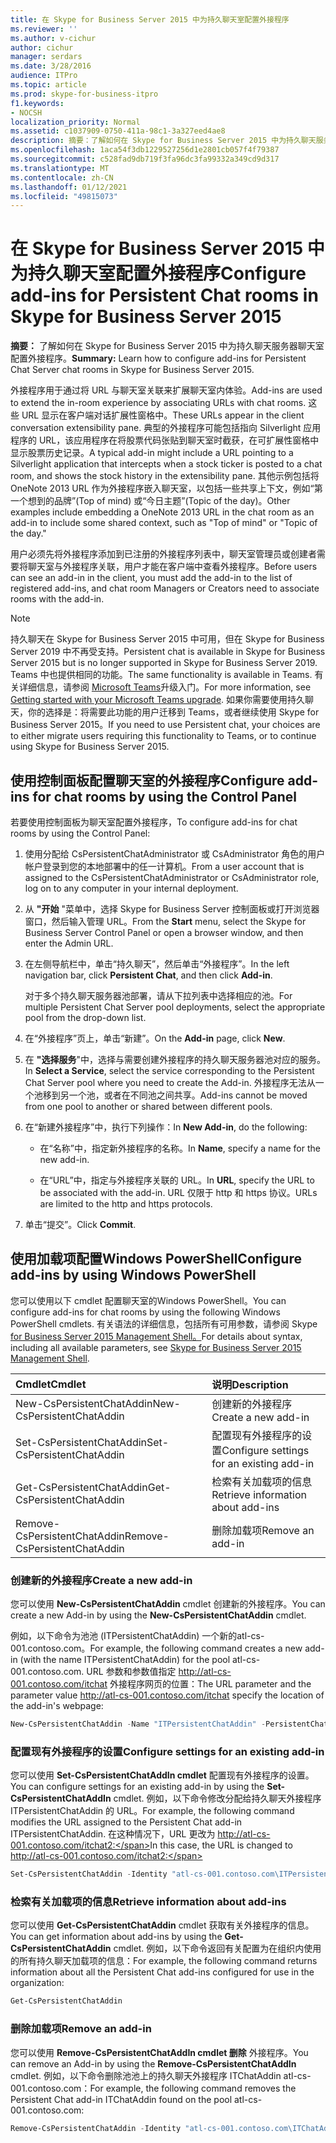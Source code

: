 ```yaml
---
title: 在 Skype for Business Server 2015 中为持久聊天室配置外接程序
ms.reviewer: ''
ms.author: v-cichur
author: cichur
manager: serdars
ms.date: 3/28/2016
audience: ITPro
ms.topic: article
ms.prod: skype-for-business-itpro
f1.keywords:
- NOCSH
localization_priority: Normal
ms.assetid: c1037909-0750-411a-98c1-3a327eed4ae8
description: 摘要：了解如何在 Skype for Business Server 2015 中为持久聊天服务器聊天室配置外接程序。
ms.openlocfilehash: 1aca54f3db1229527256d1e2801cb057f4f79387
ms.sourcegitcommit: c528fad9db719f3fa96dc3fa99332a349cd9d317
ms.translationtype: MT
ms.contentlocale: zh-CN
ms.lasthandoff: 01/12/2021
ms.locfileid: "49815073"
---
```

# <a name="configure-add-ins-for-persistent-chat-rooms-in-skype-for-business-server-2015"></a><span data-ttu-id="cff66-103">在 Skype for Business Server 2015 中为持久聊天室配置外接程序</span><span class="sxs-lookup"><span data-stu-id="cff66-103">Configure add-ins for Persistent Chat rooms in Skype for Business Server 2015</span></span>
 
<span data-ttu-id="cff66-104">**摘要：** 了解如何在 Skype for Business Server 2015 中为持久聊天服务器聊天室配置外接程序。</span><span class="sxs-lookup"><span data-stu-id="cff66-104">**Summary:** Learn how to configure add-ins for Persistent Chat Server chat rooms in Skype for Business Server 2015.</span></span>
  
<span data-ttu-id="cff66-105">外接程序用于通过将 URL 与聊天室关联来扩展聊天室内体验。</span><span class="sxs-lookup"><span data-stu-id="cff66-105">Add-ins are used to extend the in-room experience by associating URLs with chat rooms.</span></span> <span data-ttu-id="cff66-106">这些 URL 显示在客户端对话扩展性窗格中。</span><span class="sxs-lookup"><span data-stu-id="cff66-106">These URLs appear in the client conversation extensibility pane.</span></span> <span data-ttu-id="cff66-107">典型的外接程序可能包括指向 Silverlight 应用程序的 URL，该应用程序在将股票代码张贴到聊天室时截获，在可扩展性窗格中显示股票历史记录。</span><span class="sxs-lookup"><span data-stu-id="cff66-107">A typical add-in might include a URL pointing to a Silverlight application that intercepts when a stock ticker is posted to a chat room, and shows the stock history in the extensibility pane.</span></span> <span data-ttu-id="cff66-108">其他示例包括将 OneNote 2013 URL 作为外接程序嵌入聊天室，以包括一些共享上下文，例如“第一个想到的品牌”(Top of mind) 或“今日主题”(Topic of the day)。</span><span class="sxs-lookup"><span data-stu-id="cff66-108">Other examples include embedding a OneNote 2013 URL in the chat room as an add-in to include some shared context, such as "Top of mind" or "Topic of the day."</span></span>
  
 <span data-ttu-id="cff66-109">用户必须先将外接程序添加到已注册的外接程序列表中，聊天室管理员或创建者需要将聊天室与外接程序关联，用户才能在客户端中查看外接程序。</span><span class="sxs-lookup"><span data-stu-id="cff66-109">Before users can see an add-in in the client, you must add the add-in to the list of registered add-ins, and chat room Managers or Creators need to associate rooms with the add-in.</span></span>
  
> [!NOTE]
> <span data-ttu-id="cff66-110">持久聊天在 Skype for Business Server 2015 中可用，但在 Skype for Business Server 2019 中不再受支持。</span><span class="sxs-lookup"><span data-stu-id="cff66-110">Persistent chat is available in Skype for Business Server 2015 but is no longer supported in Skype for Business Server 2019.</span></span> <span data-ttu-id="cff66-111">Teams 中也提供相同的功能。</span><span class="sxs-lookup"><span data-stu-id="cff66-111">The same functionality is available in Teams.</span></span> <span data-ttu-id="cff66-112">有关详细信息，请参阅 [Microsoft Teams](/microsoftteams/upgrade-start-here)升级入门。</span><span class="sxs-lookup"><span data-stu-id="cff66-112">For more information, see [Getting started with your Microsoft Teams upgrade](/microsoftteams/upgrade-start-here).</span></span> <span data-ttu-id="cff66-113">如果你需要使用持久聊天，你的选择是：将需要此功能的用户迁移到 Teams，或者继续使用 Skype for Business Server 2015。</span><span class="sxs-lookup"><span data-stu-id="cff66-113">If you need to use Persistent chat, your choices are to either migrate users requiring this functionality to Teams, or to continue using Skype for Business Server 2015.</span></span> 

## <a name="configure-add-ins-for-chat-rooms-by-using-the-control-panel"></a><span data-ttu-id="cff66-114">使用控制面板配置聊天室的外接程序</span><span class="sxs-lookup"><span data-stu-id="cff66-114">Configure add-ins for chat rooms by using the Control Panel</span></span>

<span data-ttu-id="cff66-115">若要使用控制面板为聊天室配置外接程序，</span><span class="sxs-lookup"><span data-stu-id="cff66-115">To configure add-ins for chat rooms by using the Control Panel:</span></span>
  
1. <span data-ttu-id="cff66-116">使用分配给 CsPersistentChatAdministrator 或 CsAdministrator 角色的用户帐户登录到您的本地部署中的任一计算机。</span><span class="sxs-lookup"><span data-stu-id="cff66-116">From a user account that is assigned to the CsPersistentChatAdministrator or CsAdministrator role, log on to any computer in your internal deployment.</span></span>
    
2. <span data-ttu-id="cff66-117">从 **"开始** "菜单中，选择 Skype for Business Server 控制面板或打开浏览器窗口，然后输入管理 URL。</span><span class="sxs-lookup"><span data-stu-id="cff66-117">From the **Start** menu, select the Skype for Business Server Control Panel or open a browser window, and then enter the Admin URL.</span></span>
    
3. <span data-ttu-id="cff66-118">在左侧导航栏中，单击“持久聊天”，然后单击“外接程序”。</span><span class="sxs-lookup"><span data-stu-id="cff66-118">In the left navigation bar, click **Persistent Chat**, and then click **Add-in**.</span></span>
    
    <span data-ttu-id="cff66-119">对于多个持久聊天服务器池部署，请从下拉列表中选择相应的池。</span><span class="sxs-lookup"><span data-stu-id="cff66-119">For multiple Persistent Chat Server pool deployments, select the appropriate pool from the drop-down list.</span></span>
    
4. <span data-ttu-id="cff66-120">在“外接程序”页上，单击“新建”。</span><span class="sxs-lookup"><span data-stu-id="cff66-120">On the **Add-in** page, click **New**.</span></span>
    
5. <span data-ttu-id="cff66-121">在 **"选择服务**"中，选择与需要创建外接程序的持久聊天服务器池对应的服务。</span><span class="sxs-lookup"><span data-stu-id="cff66-121">In **Select a Service**, select the service corresponding to the Persistent Chat Server pool where you need to create the Add-in.</span></span> <span data-ttu-id="cff66-122">外接程序无法从一个池移到另一个池，或者在不同池之间共享。</span><span class="sxs-lookup"><span data-stu-id="cff66-122">Add-ins cannot be moved from one pool to another or shared between different pools.</span></span>
    
6. <span data-ttu-id="cff66-123">在“新建外接程序”中，执行下列操作：</span><span class="sxs-lookup"><span data-stu-id="cff66-123">In **New Add-in**, do the following:</span></span>
    
   - <span data-ttu-id="cff66-124">在“名称”中，指定新外接程序的名称。</span><span class="sxs-lookup"><span data-stu-id="cff66-124">In **Name**, specify a name for the new add-in.</span></span>
    
   - <span data-ttu-id="cff66-125">在“URL”中，指定与外接程序关联的 URL。</span><span class="sxs-lookup"><span data-stu-id="cff66-125">In **URL**, specify the URL to be associated with the add-in.</span></span> <span data-ttu-id="cff66-126">URL 仅限于 http 和 https 协议。</span><span class="sxs-lookup"><span data-stu-id="cff66-126">URLs are limited to the http and https protocols.</span></span>
    
7. <span data-ttu-id="cff66-127">单击“提交”。</span><span class="sxs-lookup"><span data-stu-id="cff66-127">Click **Commit**.</span></span>
    
## <a name="configure-add-ins-by-using-windows-powershell"></a><span data-ttu-id="cff66-128">使用加载项配置Windows PowerShell</span><span class="sxs-lookup"><span data-stu-id="cff66-128">Configure add-ins by using Windows PowerShell</span></span>

<span data-ttu-id="cff66-129">您可以使用以下 cmdlet 配置聊天室的Windows PowerShell。</span><span class="sxs-lookup"><span data-stu-id="cff66-129">You can configure add-ins for chat rooms by using the following Windows PowerShell cmdlets.</span></span> <span data-ttu-id="cff66-130">有关语法的详细信息，包括所有可用参数，请参阅 Skype [for Business Server 2015 Management Shell。](../management-shell.md)</span><span class="sxs-lookup"><span data-stu-id="cff66-130">For details about syntax, including all available parameters, see [Skype for Business Server 2015 Management Shell](../management-shell.md).</span></span>
  

|<span data-ttu-id="cff66-131">**Cmdlet**</span><span class="sxs-lookup"><span data-stu-id="cff66-131">**Cmdlet**</span></span>|<span data-ttu-id="cff66-132">**说明**</span><span class="sxs-lookup"><span data-stu-id="cff66-132">**Description**</span></span>|
|:-----|:-----|
|<span data-ttu-id="cff66-133">New-CsPersistentChatAddin</span><span class="sxs-lookup"><span data-stu-id="cff66-133">New-CsPersistentChatAddin</span></span>  <br/> |<span data-ttu-id="cff66-134">创建新的外接程序</span><span class="sxs-lookup"><span data-stu-id="cff66-134">Create a new add-in</span></span>  <br/> |
|<span data-ttu-id="cff66-135">Set-CsPersistentChatAddin</span><span class="sxs-lookup"><span data-stu-id="cff66-135">Set-CsPersistentChatAddin</span></span>  <br/> |<span data-ttu-id="cff66-136">配置现有外接程序的设置</span><span class="sxs-lookup"><span data-stu-id="cff66-136">Configure settings for an existing add-in</span></span>  <br/> |
|<span data-ttu-id="cff66-137">Get-CsPersistentChatAddin</span><span class="sxs-lookup"><span data-stu-id="cff66-137">Get-CsPersistentChatAddin</span></span>  <br/> |<span data-ttu-id="cff66-138">检索有关加载项的信息</span><span class="sxs-lookup"><span data-stu-id="cff66-138">Retrieve information about add-ins</span></span>  <br/> |
|<span data-ttu-id="cff66-139">Remove-CsPersistentChatAddin</span><span class="sxs-lookup"><span data-stu-id="cff66-139">Remove-CsPersistentChatAddin</span></span>  <br/> |<span data-ttu-id="cff66-140">删除加载项</span><span class="sxs-lookup"><span data-stu-id="cff66-140">Remove an add-in</span></span>  <br/> |
   
### <a name="create-a-new-add-in"></a><span data-ttu-id="cff66-141">创建新的外接程序</span><span class="sxs-lookup"><span data-stu-id="cff66-141">Create a new add-in</span></span>

<span data-ttu-id="cff66-142">您可以使用 **New-CsPersistentChatAddin** cmdlet 创建新的外接程序。</span><span class="sxs-lookup"><span data-stu-id="cff66-142">You can create a new Add-in by using the **New-CsPersistentChatAddin** cmdlet.</span></span>
  
<span data-ttu-id="cff66-143">例如，以下命令为池池 (ITPersistentChatAddin) 一个新的atl-cs-001.contoso.com。</span><span class="sxs-lookup"><span data-stu-id="cff66-143">For example, the following command creates a new add-in (with the name ITPersistentChatAddin) for the pool atl-cs-001.contoso.com.</span></span> <span data-ttu-id="cff66-144">URL 参数和参数值指定 http://atl-cs-001.contoso.com/itchat 外接程序网页的位置：</span><span class="sxs-lookup"><span data-stu-id="cff66-144">The URL parameter and the parameter value http://atl-cs-001.contoso.com/itchat specify the location of the add-in's webpage:</span></span>
  
```PowerShell
New-CsPersistentChatAddin -Name "ITPersistentChatAddin" -PersistentChatPoolFqdn "atl-cs-001.contoso.com" -Url "http://atl-cs-001.contoso.com/itchat"
```

### <a name="configure-settings-for-an-existing-add-in"></a><span data-ttu-id="cff66-145">配置现有外接程序的设置</span><span class="sxs-lookup"><span data-stu-id="cff66-145">Configure settings for an existing add-in</span></span>

<span data-ttu-id="cff66-146">您可以使用 **Set-CsPersistentChatAddIn cmdlet** 配置现有外接程序的设置。</span><span class="sxs-lookup"><span data-stu-id="cff66-146">You can configure settings for an existing add-in by using the **Set-CsPersistentChatAddIn** cmdlet.</span></span> <span data-ttu-id="cff66-147">例如，以下命令修改分配给持久聊天外接程序 ITPersistentChatAddin 的 URL。</span><span class="sxs-lookup"><span data-stu-id="cff66-147">For example, the following command modifies the URL assigned to the Persistent Chat add-in ITPersistentChatAddin.</span></span> <span data-ttu-id="cff66-148">在这种情况下，URL 更改为 http://atl-cs-001.contoso.com/itchat2:</span><span class="sxs-lookup"><span data-stu-id="cff66-148">In this case, the URL is changed to http://atl-cs-001.contoso.com/itchat2:</span></span>
  
```PowerShell
Set-CsPersistentChatAddin -Identity "atl-cs-001.contoso.com\ITPersistentChatAddin" -Url "http://atl-cs-001.contoso.com/itchat2"
```

### <a name="retrieve-information-about-add-ins"></a><span data-ttu-id="cff66-149">检索有关加载项的信息</span><span class="sxs-lookup"><span data-stu-id="cff66-149">Retrieve information about add-ins</span></span>

<span data-ttu-id="cff66-150">您可以使用 **Get-CsPersistentChatAddin** cmdlet 获取有关外接程序的信息。</span><span class="sxs-lookup"><span data-stu-id="cff66-150">You can get information about add-ins by using the **Get-CsPersistentChatAddin** cmdlet.</span></span> <span data-ttu-id="cff66-151">例如，以下命令返回有关配置为在组织内使用的所有持久聊天加载项的信息：</span><span class="sxs-lookup"><span data-stu-id="cff66-151">For example, the following command returns information about all the Persistent Chat add-ins configured for use in the organization:</span></span>
  
```PowerShell
Get-CsPersistentChatAddin
```

### <a name="remove-an-add-in"></a><span data-ttu-id="cff66-152">删除加载项</span><span class="sxs-lookup"><span data-stu-id="cff66-152">Remove an add-in</span></span>

<span data-ttu-id="cff66-153">您可以使用 **Remove-CsPersistentChatAddIn cmdlet 删除** 外接程序。</span><span class="sxs-lookup"><span data-stu-id="cff66-153">You can remove an Add-in by using the **Remove-CsPersistentChatAddIn** cmdlet.</span></span> <span data-ttu-id="cff66-154">例如，以下命令删除池池上的持久聊天外接程序 ITChatAddin atl-cs-001.contoso.com：</span><span class="sxs-lookup"><span data-stu-id="cff66-154">For example, the following command removes the Persistent Chat add-in ITChatAddin found on the pool atl-cs-001.contoso.com:</span></span>
  
```PowerShell
Remove-CsPersistentChatAddin -Identity "atl-cs-001.contoso.com\ITChatAddin"
```


